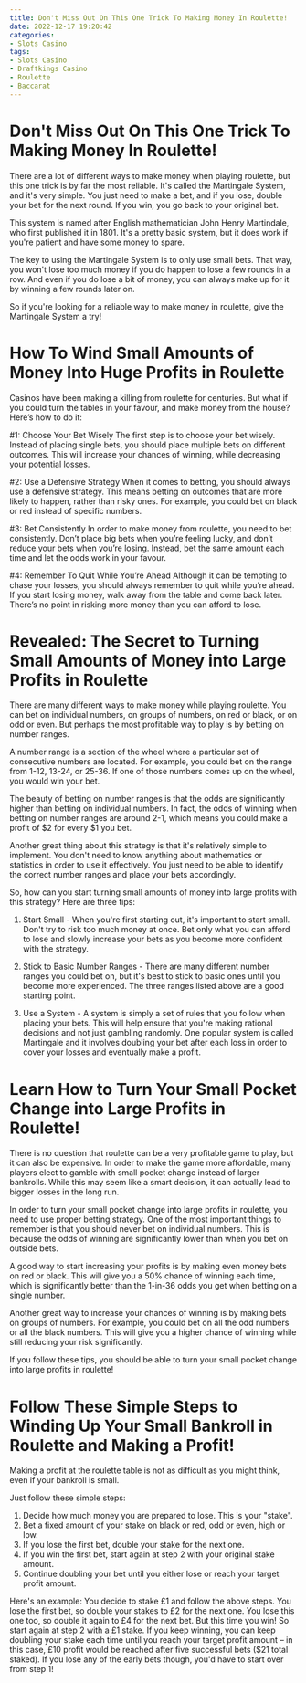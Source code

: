 ```yaml
---
title: Don't Miss Out On This One Trick To Making Money In Roulette!
date: 2022-12-17 19:20:42
categories:
- Slots Casino
tags:
- Slots Casino
- Draftkings Casino
- Roulette
- Baccarat
---
```



#  Don't Miss Out On This One Trick To Making Money In Roulette!

There are a lot of different ways to make money when playing roulette, but this one trick is by far the most reliable. It's called the Martingale System, and it's very simple. You just need to make a bet, and if you lose, double your bet for the next round. If you win, you go back to your original bet.

This system is named after English mathematician John Henry Martindale, who first published it in 1801. It's a pretty basic system, but it does work if you're patient and have some money to spare.

The key to using the Martingale System is to only use small bets. That way, you won't lose too much money if you do happen to lose a few rounds in a row. And even if you do lose a bit of money, you can always make up for it by winning a few rounds later on.

So if you're looking for a reliable way to make money in roulette, give the Martingale System a try!

#  How To Wind Small Amounts of Money Into Huge Profits in Roulette
Casinos have been making a killing from roulette for centuries. But what if you could turn the tables in your favour, and make money from the house?
Here’s how to do it:

#1: Choose Your Bet Wisely
The first step is to choose your bet wisely. Instead of placing single bets, you should place multiple bets on different outcomes. This will increase your chances of winning, while decreasing your potential losses.

#2: Use a Defensive Strategy
When it comes to betting, you should always use a defensive strategy. This means betting on outcomes that are more likely to happen, rather than risky ones. For example, you could bet on black or red instead of specific numbers.

#3: Bet Consistently
In order to make money from roulette, you need to bet consistently. Don’t place big bets when you’re feeling lucky, and don’t reduce your bets when you’re losing. Instead, bet the same amount each time and let the odds work in your favour.

#4: Remember To Quit While You’re Ahead
Although it can be tempting to chase your losses, you should always remember to quit while you’re ahead. If you start losing money, walk away from the table and come back later. There’s no point in risking more money than you can afford to lose.

#  Revealed: The Secret to Turning Small Amounts of Money into Large Profits in Roulette

There are many different ways to make money while playing roulette. You can bet on individual numbers, on groups of numbers, on red or black, or on odd or even. But perhaps the most profitable way to play is by betting on number ranges.

A number range is a section of the wheel where a particular set of consecutive numbers are located. For example, you could bet on the range from 1-12, 13-24, or 25-36. If one of those numbers comes up on the wheel, you would win your bet.

The beauty of betting on number ranges is that the odds are significantly higher than betting on individual numbers. In fact, the odds of winning when betting on number ranges are around 2-1, which means you could make a profit of $2 for every $1 you bet.

Another great thing about this strategy is that it's relatively simple to implement. You don't need to know anything about mathematics or statistics in order to use it effectively. You just need to be able to identify the correct number ranges and place your bets accordingly.

So, how can you start turning small amounts of money into large profits with this strategy? Here are three tips:

1. Start Small - When you're first starting out, it's important to start small. Don't try to risk too much money at once. Bet only what you can afford to lose and slowly increase your bets as you become more confident with the strategy.

2. Stick to Basic Number Ranges - There are many different number ranges you could bet on, but it's best to stick to basic ones until you become more experienced. The three ranges listed above are a good starting point.

3. Use a System - A system is simply a set of rules that you follow when placing your bets. This will help ensure that you're making rational decisions and not just gambling randomly. One popular system is called Martingale and it involves doubling your bet after each loss in order to cover your losses and eventually make a profit.

#  Learn How to Turn Your Small Pocket Change into Large Profits in Roulette!

There is no question that roulette can be a very profitable game to play, but it can also be expensive. In order to make the game more affordable, many players elect to gamble with small pocket change instead of larger bankrolls. While this may seem like a smart decision, it can actually lead to bigger losses in the long run.

In order to turn your small pocket change into large profits in roulette, you need to use proper betting strategy. One of the most important things to remember is that you should never bet on individual numbers. This is because the odds of winning are significantly lower than when you bet on outside bets.

A good way to start increasing your profits is by making even money bets on red or black. This will give you a 50% chance of winning each time, which is significantly better than the 1-in-36 odds you get when betting on a single number.

Another great way to increase your chances of winning is by making bets on groups of numbers. For example, you could bet on all the odd numbers or all the black numbers. This will give you a higher chance of winning while still reducing your risk significantly.

If you follow these tips, you should be able to turn your small pocket change into large profits in roulette!

#  Follow These Simple Steps to Winding Up Your Small Bankroll in Roulette and Making a Profit!

Making a profit at the roulette table is not as difficult as you might think, even if your bankroll is small.

Just follow these simple steps:

1. Decide how much money you are prepared to lose. This is your "stake". 
2. Bet a fixed amount of your stake on black or red, odd or even, high or low. 
3. If you lose the first bet, double your stake for the next one. 
4. If you win the first bet, start again at step 2 with your original stake amount.
5. Continue doubling your bet until you either lose or reach your target profit amount.

Here's an example: You decide to stake £1 and follow the above steps. 
You lose the first bet, so double your stakes to £2 for the next one. 
You lose this one too, so double it again to £4 for the next bet. 
But this time you win! So start again at step 2 with a £1 stake. 
If you keep winning, you can keep doubling your stake each time until you reach your target profit amount – in this case, £10 profit would be reached after five successful bets ($21 total staked). 
If you lose any of the early bets though, you'd have to start over from step 1!